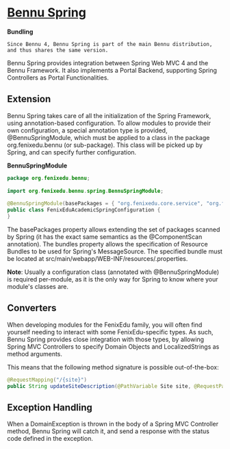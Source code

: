 # [Bennu Spring](./bennu-spring.md)

**Bundling**

```
Since Bennu 4, Bennu Spring is part of the main Bennu distribution, and thus shares the same version.
```

Bennu Spring provides integration between Spring Web MVC 4 and the Bennu Framework. It also implements a Portal Backend, supporting Spring Controllers as Portal Functionalities.



## Extension
Bennu Spring takes care of all the initialization of the Spring Framework, using annotation-based configuration. To allow modules to provide their own configuration, a special annotation type is provided, @BennuSpringModule, which must be applied to a class in the package org.fenixedu.bennu (or sub-package). This class will be picked up by Spring, and can specify further configuration.

**BennuSpringModule**

``` java
package org.fenixedu.bennu;
 
import org.fenixedu.bennu.spring.BennuSpringModule;
 
@BennuSpringModule(basePackages = { "org.fenixedu.core.service", "org.fenixedu.academic.ui" }, bundles = "FenixEduAcademicResources")
public class FenixEduAcademicSpringConfiguration {
}
```

The basePackages property allows extending the set of packages scanned by Spring (it has the exact same semantics as the @ComponentScan annotation). The bundles property allows the specification of Resource Bundles to be used for Spring's MessageSource. The specified bundle must be located at src/main/webapp/WEB-INF/resources/<bundle><lang>.properties.

**Note**: Usually a configuration class (annotated with @BennuSpringModule) is required per-module, as it is the only way for Spring to know where your module's classes are.


## Converters

When developing modules for the FenixEdu family, you will often find yourself needing to interact with some FenixEdu-specific types. As such, Bennu Spring provides close integration with those types, by allowing Spring MVC Controllers to specify Domain Objects and LocalizedStrings as method arguments.

This means that the following method signature is possible out-of-the-box:

``` java
@RequestMapping("/{site}")
public String updateSiteDescription(@PathVariable Site site, @RequestParam LocalizedString description)
```

## Exception Handling

When a DomainException is thrown in the body of a Spring MVC Controller method, Bennu Spring will catch it, and send a response with the status code defined in the exception. 

